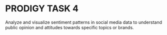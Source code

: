 # PRODIGY TASK 4
Analyze and visualize sentiment patterns in social media data to understand public opinion and attitudes towards specific topics or brands.
